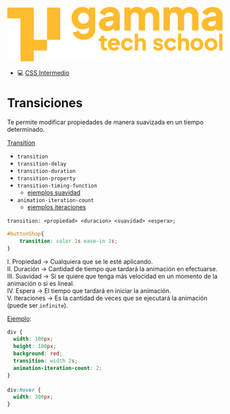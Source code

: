 ![logotipo de GammaTech School](../../assets/Logo_Yellow.png)
  
- 💻 [CSS Intermedio](../cssIntermedio/README.md)

# Transiciones
Te permite modificar propiedades de manera suavizada en un tiempo determinado.

[Transition](https://www.w3schools.com/css/css3_transitions.asp)  

+ `transition`
+ `transition-delay`
+ `transition-duration`
+ `transition-property`
+ `transition-timing-function`
    - [ejemplos suavidad](https://www.joshwcomeau.com/animation/css-transitions/)
+ `animation-iteration-count`
    - [ejemplos iteraciones](https://www.w3schools.com/cssref/css3_pr_animation-iteration-count.php)

`transition: <propiedad> <duracion> <suavidad> <espera>;`
```css
#buttonShop{
    transition: color 1s ease-in 1s;
}
```

I. Propiedad -> Cualquiera que se le esté aplicando.  
II. Duración -> Cantidad de tiempo que tardará la animación en efectuarse.  
III. Suavidad -> Si se quiere que tenga más velocidad en un momento de la animación o si es lineal.  
IV.  Espera -> El tiempo que tardará en iniciar la animación.  
V. Iteraciones -> Es la cantidad de veces que se ejecutará la animación (puede ser `infinite`).

<ins>Ejemplo</ins>:

```css
div {
  width: 100px;
  height: 100px;
  background: red;
  transition: width 2s;
  animation-iteration-count: 2;
}

div:hover {
  width: 300px;
}
```
